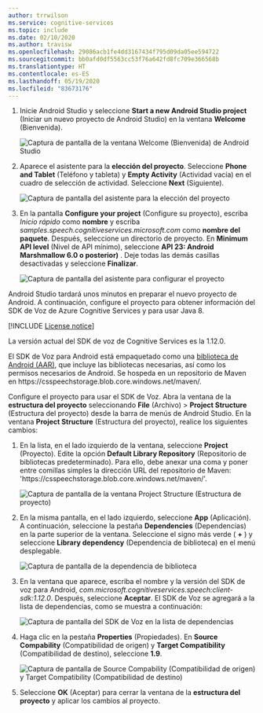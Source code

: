```yaml
---
author: trrwilson
ms.service: cognitive-services
ms.topic: include
ms.date: 02/10/2020
ms.author: travisw
ms.openlocfilehash: 29086acb1fe4dd3167434f795d09da05ee594722
ms.sourcegitcommit: bb0afd0df5563cc53f76a642fd8fc709e366568b
ms.translationtype: HT
ms.contentlocale: es-ES
ms.lasthandoff: 05/19/2020
ms.locfileid: "83673176"
---
```

1. Inicie Android Studio y seleccione **Start a new Android Studio project** (Iniciar un nuevo proyecto de Android Studio) en la ventana **Welcome** (Bienvenida).

    ![Captura de pantalla de la ventana Welcome (Bienvenida) de Android Studio](../articles/cognitive-services/Speech-Service/media/sdk/qs-java-android-01-start-new-android-studio-project.png)

1. Aparece el asistente para la **elección del proyecto**. Seleccione **Phone and Tablet** (Teléfono y tableta) y **Empty Activity** (Actividad vacía) en el cuadro de selección de actividad. Seleccione **Next** (Siguiente).

   ![Captura de pantalla del asistente para la elección del proyecto](../articles/cognitive-services/Speech-Service/media/sdk/qs-java-android-02-target-android-devices.png)

1. En la pantalla **Configure your project** (Configure su proyecto), escriba *Inicio rápido* como **nombre** y escriba *samples.speech.cognitiveservices.microsoft.com* como **nombre del paquete**. Después, seleccione un directorio de proyecto. En **Minimum API level** (Nivel de API mínimo), seleccione **API 23: Android Marshmallow 6.0 o posterior)** . Deje todas las demás casillas desactivadas y seleccione **Finalizar**.

   ![Captura de pantalla del asistente para configurar el proyecto](../articles/cognitive-services/Speech-Service/media/sdk/qs-java-android-03-create-android-project.png)

Android Studio tardará unos minutos en preparar el nuevo proyecto de Android. A continuación, configure el proyecto para obtener información del SDK de Voz de Azure Cognitive Services y para usar Java 8.

[!INCLUDE [License notice](cognitive-services-speech-service-license-notice.md)]

La versión actual del SDK de voz de Cognitive Services es la 1.12.0.

El SDK de Voz para Android está empaquetado como una [biblioteca de Android (AAR)](https://developer.android.com/studio/projects/android-library), que incluye las bibliotecas necesarias, así como los permisos necesarios de Android.
Se hospeda en un repositorio de Maven en https:\//csspeechstorage.blob.core.windows.net/maven/.

Configure el proyecto para usar el SDK de Voz. Abra la ventana de la **estructura del proyecto** seleccionando **File** (Archivo) > **Project Structure** (Estructura del proyecto) desde la barra de menús de Android Studio. En la ventana **Project Structure** (Estructura del proyecto), realice los siguientes cambios:

1. En la lista, en el lado izquierdo de la ventana, seleccione **Project** (Proyecto). Edite la opción **Default Library Repository** (Repositorio de bibliotecas predeterminado). Para ello, debe anexar una coma y poner entre comillas simples la dirección URL del repositorio de Maven: 'https:\//csspeechstorage.blob.core.windows.net/maven/'.

   ![Captura de pantalla de la ventana Project Structure (Estructura de proyecto)](../articles/cognitive-services/Speech-Service/media/sdk/qs-java-android-06-add-maven-repository.png)

1. En la misma pantalla, en el lado izquierdo, seleccione **App** (Aplicación). A continuación, seleccione la pestaña **Dependencies** (Dependencias) en la parte superior de la ventana. Seleccione el signo más verde ( **+** ) y seleccione **Library dependency** (Dependencia de biblioteca) en el menú desplegable.

   ![Captura de pantalla de la dependencia de biblioteca](../articles/cognitive-services/Speech-Service/media/sdk/qs-java-android-07-add-module-dependency.png)

1. En la ventana que aparece, escriba el nombre y la versión del SDK de voz para Android, *com.microsoft.cognitiveservices.speech:client-sdk:1.12.0*. Después, seleccione **Aceptar**.
   El SDK de Voz se agregará a la lista de dependencias, como se muestra a continuación:

   ![Captura de pantalla del SDK de Voz en la lista de dependencias](../articles/cognitive-services/Speech-Service/media/sdk/qs-java-android-08-dependency-added-1.0.0.png)

1. Haga clic en la pestaña **Properties** (Propiedades). En **Source Compability** (Compatibilidad de origen) y **Target Compatibility** (Compatibilidad de destino), seleccione **1.9**.

   ![Captura de pantalla de Source Compability (Compatibilidad de origen) y Target Compatibility (Compatibilidad de destino)](../articles/cognitive-services/Speech-Service/media/sdk/qs-java-android-09-dependency-added.png)

1. Seleccione **OK** (Aceptar) para cerrar la ventana de la **estructura del proyecto** y aplicar los cambios al proyecto.
